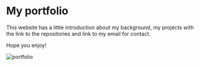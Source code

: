 

# My portfolio

This website has a little introduction about my background, my projects with the link to the repositories and link to my email for contact.

Hope you enjoy!

![portfolio](https://user-images.githubusercontent.com/92052001/210164319-d12db721-c5da-43e9-8e10-9584753dfcf1.png)
